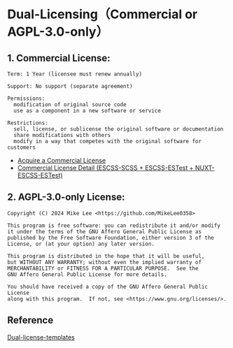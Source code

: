 # Dual-Licensing（Commercial or AGPL-3.0-only）

## 1. Commercial License:

    Term: 1 Year (licensee must renew annually)

    Support: No support (separate agreement)

    Permissions:
      modification of original source code
      use as a component in a new software or service

    Restrictions:
      sell, license, or sublicense the original software or documentation
      share modifications with others
      modify in a way that competes with the original software for customers

- [Acquire a Commercial License](https://opencollective.com/escss)
- [Commercial License Detail (ESCSS-SCSS + ESCSS-ESTest + NUXT-ESCSS-ESTest)](https://github.com/ESCSS-labs/ESCSS/blob/main/assets/commercial.pdf)

## 2. AGPL-3.0-only License:

    Copyright (C) 2024 Mike Lee <https://github.com/MikeLee0358>

    This program is free software: you can redistribute it and/or modify
    it under the terms of the GNU Affero General Public License as
    published by the Free Software Foundation, either version 3 of the
    License, or (at your option) any later version.

    This program is distributed in the hope that it will be useful,
    but WITHOUT ANY WARRANTY; without even the implied warranty of
    MERCHANTABILITY or FITNESS FOR A PARTICULAR PURPOSE.  See the
    GNU Affero General Public License for more details.

    You should have received a copy of the GNU Affero General Public License
    along with this program.  If not, see <https://www.gnu.org/licenses/>.

## Reference

[Dual-license-templates](https://github.com/lawndoc/dual-license-templates)
